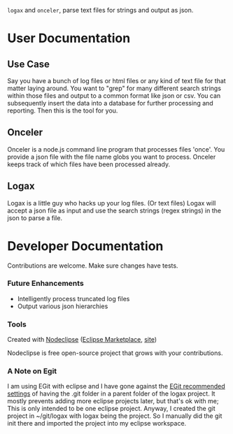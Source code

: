 `logax` and `onceler`, parse text files for strings and output as json.

# User Documentation

## Use Case
Say you have a bunch of log files or html files or any kind of text file for that matter laying around.
You want to "grep" for many different search strings within those files and output to 
a common format like json or csv.  You can subsequently insert the data into a database
for further processing and reporting.  Then this is the tool for you.

## Onceler
Onceler is a node.js command line program that processes files 'once'.  You provide
a json file with the file name globs you want to process.  Onceler keeps track of 
which files have been processed already.

## Logax
Logax is a little guy who hacks up your log files.  (Or text files)  Logax will
accept a json file as input and use the search strings (regex strings) in the json
to parse a file.

# Developer Documentation

Contributions are welcome.  Make sure changes have tests.

### Future Enhancements
* Intelligently process truncated log files
* Output various json hierarchies

### Tools

Created with [Nodeclipse](https://github.com/Nodeclipse/nodeclipse-1)
 ([Eclipse Marketplace](http://marketplace.eclipse.org/content/nodeclipse), [site](http://www.nodeclipse.org))   

Nodeclipse is free open-source project that grows with your contributions.

### A Note on Egit

I am using EGit with eclipse and I have gone against the 
[EGit recommended settings](http://wiki.eclipse.org/EGit/User_Guide#Considerations_for_Git_Repositories_to_be_used_in_Eclipse)
 of having the .git folder in a parent folder of the logax project.  It mostly prevents adding more
eclipse projects later, but that's ok with me;  This is only intended to be one eclipse project.
Anyway, I created the git project in ~/git/logax with logax being the project.  So I manually
did the git init there and imported the project into my eclipse workspace.
